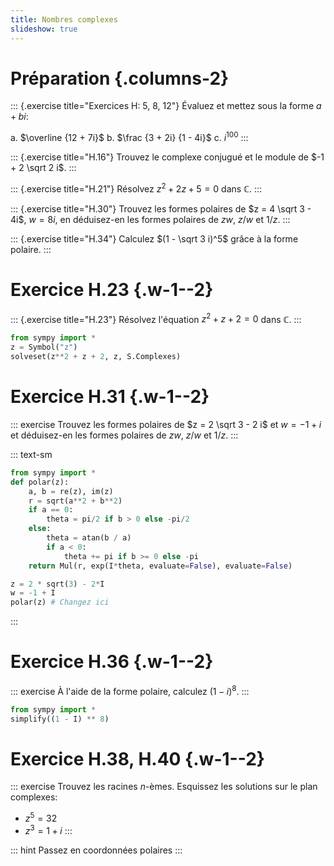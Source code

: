 ```yaml
---
title: Nombres complexes
slideshow: true
---
```


# Préparation {.columns-2}

::: {.exercise title="Exercices H: 5, 8, 12"}
Évaluez et mettez sous la forme $a + bi$:

a. $\overline {12 + 7i}$
b. $\frac {3 + 2i} {1 - 4i}$
c. $i^{100}$
:::

::: {.exercise title="H.16"}
Trouvez le complexe conjugué et le module de $-1 + 2 \sqrt 2 i$.
:::

::: {.exercise title="H.21"}
Résolvez $z^2 + 2z + 5 = 0$ dans $\mathbb C$.
:::

::: {.exercise title="H.30"}
Trouvez les formes polaires de $z = 4 \sqrt 3 - 4i$, $w = 8i$,
en déduisez-en les formes polaires de $zw$, $z / w$ et $1/z$.
:::

::: {.exercise title="H.34"}
Calculez $(1 - \sqrt 3 i)^5$ grâce à la forme polaire.
:::

# Exercice H.23 {.w-1--2}

::: {.exercise title="H.23"}
Résolvez l'équation $z^2 + z + 2 = 0$ dans $\mathbb C$.
:::

~~~ python {.run}
from sympy import *
z = Symbol("z")
solveset(z**2 + z + 2, z, S.Complexes)
~~~

# Exercice H.31 {.w-1--2}

::: exercise
Trouvez les formes polaires de $z = 2 \sqrt 3 - 2 i$ et $w = -1 + i$ et
déduisez-en les formes polaires de $zw$, $z/w$ et $1/z$.
:::

::: text-sm
~~~ python {.run}
from sympy import *
def polar(z):
    a, b = re(z), im(z)
    r = sqrt(a**2 + b**2)
    if a == 0:
        theta = pi/2 if b > 0 else -pi/2
    else:
        theta = atan(b / a)
        if a < 0:
            theta += pi if b >= 0 else -pi
    return Mul(r, exp(I*theta, evaluate=False), evaluate=False)

z = 2 * sqrt(3) - 2*I
w = -1 + I
polar(z) # Changez ici
~~~
:::

# Exercice H.36 {.w-1--2}

::: exercise
À l'aide de la forme polaire, calculez $(1 - i)^8.$
:::

~~~ python {.run}
from sympy import *
simplify((1 - I) ** 8)
~~~

# Exercice H.38, H.40 {.w-1--2}

::: exercise
Trouvez les racines $n$-èmes.
Esquissez les solutions sur le plan complexes:

- $z^5 = 32$
- $z^3 = 1 + i$
:::

::: hint
Passez en coordonnées polaires
:::